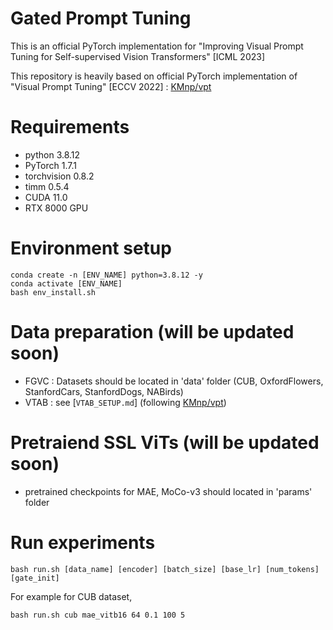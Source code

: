 # Gated Prompt Tuning
This is an official PyTorch implementation for "Improving Visual Prompt Tuning for Self-supervised Vision Transformers" [ICML 2023]

This repository is heavily based on official PyTorch implementation of "Visual Prompt Tuning" [ECCV 2022] : [KMnp/vpt](https://github.com/KMnP/vpt)

<!-- Gated Prompt Tuning proposes an improved prompt tuning method for self-supervised Vision Transformers via introduced learnable scalar gate for each ViT block. With the learnable gates, the prompt tokens selectively interact with task-relevant blocks so that it achieves better transfer performances for self-supervised Vision Transformers.  -->

# Requirements
- python 3.8.12
- PyTorch 1.7.1
- torchvision 0.8.2
- timm 0.5.4
- CUDA 11.0
- RTX 8000 GPU

# Environment setup
```
conda create -n [ENV_NAME] python=3.8.12 -y
conda activate [ENV_NAME]
bash env_install.sh
```

# Data preparation (will be updated soon)
- FGVC : Datasets should be located in 'data' folder (CUB, OxfordFlowers, StanfordCars, StanfordDogs, NABirds) 
- VTAB : see [`VTAB_SETUP.md`] (following [KMnp/vpt](https://github.com/KMnP/vpt))

# Pretraiend SSL ViTs (will be updated soon)
- pretrained checkpoints for MAE, MoCo-v3 should located in 'params' folder

 # Run experiments
 ```
 bash run.sh [data_name] [encoder] [batch_size] [base_lr] [num_tokens] [gate_init]
 ```
 For example for CUB dataset,
 ```
 bash run.sh cub mae_vitb16 64 0.1 100 5
 ```